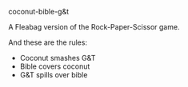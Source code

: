 coconut-bible-g&t

A Fleabag version of the Rock-Paper-Scissor game.

And these are the rules:
- Coconut smashes G&T
- Bible covers coconut
- G&T spills over bible


